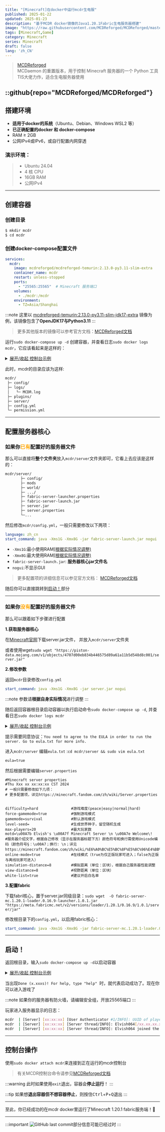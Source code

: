 ```yaml
---
title: "[Minecraft]在docker中运行mcdr生电服"
published: 2025-01-22
updated: 2025-01-23
description: "基于MCDR docker镜像的Java1.20.1Fabric生电服务器搭建"
image: "https://raw.githubusercontent.com/MCDReforged/MCDReforged/master/logo/images/logo_long.png"
tags: [Minecraft,Game]
category: Minecraft
series: Minecraft
draft: false
lang: 'zh_CN'
---
```


> [MCDReforged](https://mcdreforged.com/zh-CN)<br>
> MCDaemon 的重置版本，用于控制 Minecraft 服务器的一个 Python 工具<br>
> TIS大佬力作，适合生电服务器使用<br>

::github{repo="MCDReforged/MCDReforged"}
---
## 搭建环境
- **适用于docker的系统**（Ubuntu、Debian、Windows WSL2 等）
- **已正确配置的docker 和 docker-compose**
- RAM ≥ 2GB
- 公网IPv4或IPv6，或自行配置内网穿透

### 演示环境：
>- Ubuntu 24.04
>- 4 核 CPU
>- 16GB RAM
>- 公网IPv4

---
## 创建容器

### 创建目录
``` Bash
$ mkdir mcdr 
$ cd mcdr
```
### 创建docker-compose配置文件
``` yml
services:
  mcdr:
    image: mcdreforged/mcdreforged-temurin:2.13.0-py3.11-slim-extra
    container_name: mcdr
    restart: unless-stopped
    ports:
      - "25565:25565"  # Minecraft 服务端口
    volumes:
      - ./mcdr:/mcdr
    environment:
      - TZ=Asia/Shanghai
```

:::note
这里以 <u>mcdreforged-temurin:2.13.0-py3.11-slim-jdk17-extra</u> 镜像为例，该镜像包含了**OpenJDK17与Python3.11**
:::

>更多其他版本的镜像可以参考官方文档：[MCDReforged文档](https://docs.mcdreforged.com/zh-cn/latest/docker.html#extra-image)

运行`sudo docker-compose up -d` 创建容器，并查看日志`sudo docker logs mcdr`，它应该看起来是这样的：
<details markdown='1'><summary><u>展开/收起 控制台示例</u></summary>

``` Bash
$ sudo docker-compose up -d
[+] Running 2/2
 ✔ Network mcdr_default  Created                                                                        0.1s
 ✔ Container mcdr        Started    


$ sudo docker logs mcdr
MCDReforged 2.13.0 is starting up
MCDReforged is open source, u can find it here: https://github.com/MCDReforged/MCDReforged
[MCDR] [xx:xx:xx] [MainThread/INFO]: Language is set to en_us
[MCDR] [xx:xx:xx] [MainThread/INFO]: Encoding / Decoding method has set to utf8 / utf8
[MCDR] [xx:xx:xx] [MainThread/INFO]: Plugin directory list:
[MCDR] [xx:xx:xx] [MainThread/INFO]: - plugins
[MCDR] [xx:xx:xx] [MainThread/INFO]: Handler is set to vanilla_handler
[MCDR] [xx:xx:xx] [MainThread/INFO]: MCDReforged 2.13.0 is starting
[MCDR] [xx:xx:xx] [MainThread/INFO]: MCDReforged is running on Python 3.11.9 environment
[MCDR] [xx:xx:xx] [TaskExecutor/INFO]: Refreshing all plugins
[MCDR] [xx:xx:xx] [TaskExecutor/INFO]: No plugin has changed; Active plugin count: 2
[MCDR] [xx:xx:xx] [MainThread/INFO]: Starting the server with command 'echo Hello world from MCDReforged'
[MCDR] [xx:xx:xx] [MainThread/INFO]: Server is running at PID 11
[Server] Hello world from MCDReforged
[MCDR] [xx:xx:xx] [MainThread/INFO]: Server process stopped with code 0
[MCDR] [xx:xx:xx] [MainThread/INFO]: Server stopped
[MCDR] [xx:xx:xx] [MainThread/INFO]: Stopping MCDR
[MCDR] [xx:xx:xx] [MainThread/INFO]: bye
```

</details>


此时，mcdr的目录应该为这样:
``` Bash
mcdr/
 ├─ config/
 ├─ logs/
 │   └─ MCDR.log
 ├─ plugins/
 ├─ server/
 ├─ config.yml
 └─ permission.yml
```
---
## 配置服务器核心
### 如果你<font color=orange>已有</font>配置好的服务器文件
那么可以直接将**整个文件夹**放入`mcdr/server`文件夹即可，它看上去应该是这样的：
``` Bash
mcdr/server/
       ├─ config/
       ├─ mods
       ├─ world/
       ├─ .../
       ├─ fabric-server-launcher.properties
       ├─ fabric-server-launch.jar
       ├─ server.jar
       ├─ server.properties
       └─...
```
然后修改`mcdr/config.yml`，一般只需要修改以下两项：
``` yml
language: zh_cn
start_command: java -Xms1G -Xmx8G -jar fabric-server-launch.jar nogui
```
- `-Xms1G`:最小使用RAM<u>(根据实际情况调整)</u>
- `-Xmx8G`:最大使用RAM<u>(根据实际情况调整)</u>
- `fabric-server-launch.jar`: **服务器核心jar文件名**
- `nogui`:不显示GUI
  
> 更多配置项的详细信息可以参见官方文档：
> [MCDReforged文档](https://docs.mcdreforged.com/en/latest/configuration.html)

随后你可以直接跳转到[启动！](#启动)部分

---
### 如果你<font color=orange>没有</font>配置好的服务器文件

那么可以跟着如下步骤进行配置

**1.获取服务器核心**

在[Minecraft官网](https://www.minecraft.net/zh-hans/download/server)下载server.jar文件，	并放入`mcdr/server`文件夹

或者使用wget`sudo wget "https://piston-data.mojang.com/v1/objects/4707d00eb834b446575d89a61a11b5d548d8c001/server.jar" `

**2.修改参数**

返回`mcdr`目录修改`config.yml`
``` yml
start_command: java -Xms1G -Xmx8G -jar server.jar nogui
```
:::note
参数请**根据自身实际情况**进行调整
:::

随后返回容器根目录启动容器以执行启动命令`sudo docker-compose up -d`, 并查看日志`sudo docker logs mcdr `

<details markdown='1'><summary><u>展开/收起 控制台示例</u></summary>

``` Bash
$ sudo docker-compose up -d
[+] Running 2/2
 ✔ Network mcdr_default  Created                                                                        0.1s
 ✔ Container mcdr        Started                                                                        0.1s
$ sudo docker logs mcdr
MCDReforged 2.13.0 is starting up
MCDReforged is open source, u can find it here: https://github.com/MCDReforged/MCDReforged
[MCDR] [xx:xx:xx] [MainThread/INFO]: 语言已设置为 zh_cn
[MCDR] [xx:xx:xx] [MainThread/INFO]: 编码 / 解码方式已设置为 utf8 / utf8
[MCDR] [xx:xx:xx] [MainThread/INFO]: 插件文件夹列表:
[MCDR] [xx:xx:xx] [MainThread/INFO]: - plugins
[MCDR] [xx:xx:xx] [MainThread/INFO]: 解析处理器已设置为 vanilla_handler
[MCDR] [xx:xx:xx] [MainThread/INFO]: MCDReforged 2.13.0 正在启动
[MCDR] [xx:xx:xx] [MainThread/INFO]: MCDReforged 正于 Python 3.11.9 环境中运行
[MCDR] [xx:xx:xx] [TaskExecutor/INFO]: 刷新所有插件中
[MCDR] [xx:xx:xx] [TaskExecutor/INFO]: 没有插件变更; 已加载插件数: 2
[MCDR] [xx:xx:xx] [MainThread/INFO]: 正在启动服务端，启动参数为 'java -Xms1G -Xmx8G -jar server.jar nogui'
[MCDR] [xx:xx:xx] [MainThread/INFO]: 服务端正在以 PID 11 运行中
[Server] Starting net.minecraft.server.Main
[MCDR] [xx:xx:xx] [CheckUpdate/INFO]: 已检测到新版本: v2.13.2。v2.13.2 的新内容:
[MCDR] [xx:xx:xx] [CheckUpdate/INFO]:     ## Fixes
[MCDR] [xx:xx:xx] [CheckUpdate/INFO]:
[MCDR] [xx:xx:xx] [CheckUpdate/INFO]:     - Fixed catalogue meta fetch no retry if it fetches fails
[MCDR] [xx:xx:xx] [CheckUpdate/INFO]:     - Make sure current directory is in the `sys.path` again (#277, #331)
WARNING: your terminal doesn't support cursor position requests (CPR).
[Server] [xx:xx:xx] [ServerMain/INFO]: You need to agree to the EULA in order to run the server. Go to eula.txt for more info.
[MCDR] [xx:xx:xx] [MainThread/INFO]: 服务端进程返回代码: 0
[MCDR] [xx:xx:xx] [MainThread/INFO]: 服务端已关闭
[MCDR] [xx:xx:xx] [MainThread/INFO]: 正在关闭 MCDR
[MCDR] [xx:xx:xx] [MainThread/INFO]: 正在关闭高级控制台
>
[MCDR] [xx:xx:xx] [MainThread/INFO]: bye
```
</details>

提示需要同意协议：`You need to agree to the EULA in order to run the server. Go to eula.txt for more info. `

进入`mcdr/server` 编辑`eula.txt` :`cd mcdr/server && sudo vim eula.txt `
``` txt 
eula=true
```
然后根据需要编辑`server.properties`
``` properties
#Minecraft server properties
#Thu Xxx xx xx:xx:xx CST 2024
# 一般只需要修改如下几项：
# 更多配置项，详见https://minecraft.fandom.com/zh/wiki/Server.properties


difficulty=hard               #游戏难度(peace|easy|normal|hard)
force-gamemode=true           #强制游戏模式
gamemode=survival             #默认游戏模式
level-seed=                   #生成世界种子，留空随机生成
max-players=20                #最大玩家数
motd=\u00A7b Elvish's \u00A7f Minecraft Server \n \u00A7e Welcome\!          #服务器介绍文字，根据自己修改（显示在服务器标题下方）颜色符号和换行需使用Unicode编码（颜色符号§：\u00A7；换行: \n；详见https://minecraft.fandom.com/zh/wiki/%E6%A0%BC%E5%BC%8F%E5%8C%96%E4%BB%A3%E7%A0%81）
online-mode=true              #在线模式（true为仅正版玩家可进入；false为正版与离线玩家可进入）
simulation-distance=8         #模拟距离（单位：区块），根据自己服务器性能调整
view-distance=8               #视野距离（单位：区块）
white-list=true               #建议开启白名单
```
**3.配置fabric**

下载fabri核心，置于server.jar同级目录：`sudo wget  -O fabric-server-mc.1.20.1-loader.0.16.9-launcher.1.0.1.jar "https://meta.fabricmc.net/v2/versions/loader/1.20.1/0.16.9/1.0.1/server/jar" `

修改根目录下的`config.yml`，以启用fabric核心：
``` yml
start_command: java -Xms1G -Xmx8G -jar fabric-server-mc.1.20.1-loader.0.16.9-launcher.1.0.1.jar nogui
```
---
## 启动！
返回根目录，输入`sudo docker-compose up -d`以启动容器

<details markdown='1'><summary><u>展开/收起 控制台示例</u></summary>

``` Bash
$ sudo docker-compose up -d
[+] Running 1/0
 ✔ Container mcdr  Created                                                                              0.0s
$ sudo docker logs mcdr
mcdr  | MCDReforged 2.13.0 is starting up
mcdr  | MCDReforged is open source, u can find it here: https://github.com/MCDReforged/MCDReforged
mcdr  | [MCDR] [xx:xx:xx] [MainThread/INFO]: 语言已设置为 zh_cn
mcdr  | [MCDR] [xx:xx:xx] [MainThread/INFO]: 编码 / 解码方式已设置为 utf8 / utf8
mcdr  | [MCDR] [xx:xx:xx] [MainThread/INFO]: 插件文件夹列表:
mcdr  | [MCDR] [xx:xx:xx] [MainThread/INFO]: - plugins
mcdr  | [MCDR] [xx:xx:xx] [MainThread/INFO]: 解析处理器已设置为 vanilla_handler
mcdr  | [MCDR] [xx:xx:xx] [MainThread/INFO]: MCDReforged 2.13.0 正在启动
mcdr  | [MCDR] [xx:xx:xx] [MainThread/INFO]: MCDReforged 正于 Python 3.11.9 环境中运行
mcdr  | [MCDR] [xx:xx:xx] [TaskExecutor/INFO]: 刷新所有插件中
mcdr  | [MCDR] [xx:xx:xx] [TaskExecutor/INFO]: 没有插件变更; 已加载插件数: 2
mcdr  | [MCDR] [xx:xx:xx] [MainThread/INFO]: 正在启动服务端，启动参数为 'java -Xms1G -Xmx8G -jar fabric-server-mc.1.21.4-loader.0.16.9-launcher.1.0.1.jar nogui'
mcdr  | [MCDR] [xx:xx:xx] [MainThread/INFO]: 服务端正在以 PID 11 运行中
mcdr  | [Server] Downloading Minecraft server
        mcdr  | [MCDR] [xx:xx:xx] [CheckUpdate/INFO]: 已检测到新版本: v2.13.2。v2.13.2 的新内容:
mcdr  | [MCDR] [xx:xx:xx] [CheckUpdate/INFO]:     ## Fixes
mcdr  | [MCDR] [xx:xx:xx] [CheckUpdate/INFO]:
mcdr  | [MCDR] [xx:xx:xx] [CheckUpdate/INFO]:     - Fixed catalogue meta fetch no retry if it fetches fails
mcdr  | [MCDR] [xx:xx:xx] [CheckUpdate/INFO]:     - Make sure current directory is in the `sys.path` again (#277, #331)
mcdr  | WARNING: your terminal doesn't support cursor position requests (CPR).
         mcdr  | [Server] Installing Fabric Loader 0.16.9(1.21.4) on the server
mcdr  | [Server] Downloading required files
mcdr  | [Server] Downloading library org.ow2.asm:asm:9.7.1
mcdr  | [Server] Downloading library org.ow2.asm:asm-analysis:9.7.1
mcdr  | [Server] Downloading library org.ow2.asm:asm-commons:9.7.1
mcdr  | [Server] Downloading library org.ow2.asm:asm-tree:9.7.1
mcdr  | [Server] Downloading library org.ow2.asm:asm-util:9.7.1
mcdr  | [Server] Downloading library net.fabricmc:sponge-mixin:0.15.4+mixin.0.8.7
mcdr  | [Server] Downloading library net.fabricmc:intermediary:1.21.4
mcdr  | [Server] Downloading library net.fabricmc:fabric-loader:0.16.9
mcdr  | [Server] Generating server launch JAR
mcdr  | [Server] Starting net.fabricmc.loader.impl.game.minecraft.BundlerClassPathCapture
mcdr  | [Server] [xx:xx:xx] [main/INFO]: Loading Minecraft 1.21.4 with Fabric Loader 0.16.9
mcdr  | [Server] [xx:xx:xx] [main/INFO]: Fabric is preparing JARs on first launch, this may take a few seconds...
mcdr  | [Server] [xx:xx:xx] [main/INFO]: Loading 4 mods:
mcdr  | [Server]        - fabricloader 0.16.9
mcdr  | [Server]           \-- mixinextras 0.4.1
mcdr  | [Server]        - java 21
mcdr  | [Server]        - minecraft 1.21.4
mcdr  | [Server] [xx:xx:xx] [main/INFO]: SpongePowered MIXIN Subsystem Version=0.8.7 Source=file:/mcdr/server/libraries/net/fabricmc/sponge-mixin/0.15.4+mixin.0.8.7/sponge-mixin-0.15.4+mixin.0.8.7.jar Service=Knot/Fabric Env=SERVER
mcdr  | [Server] [xx:xx:xx] [main/INFO]: Environment: Environment[sessionHost=https://sessionserver.mojang.com, servicesHost=https://api.minecraftservices.com, name=PROD]
mcdr  | [Server] [xx:xx:xx] [main/INFO]: No existing world data, creating new world
mcdr  | [Server] [xx:xx:xx] [main/INFO]: Loaded 1370 recipes
mcdr  | [Server] [xx:xx:xx] [main/INFO]: Loaded 1481 advancements
mcdr  | [Server] [xx:xx:xx] [Server thread/INFO]: Starting minecraft server version 1.21.4
mcdr  | [Server] [xx:xx:xx] [Server thread/INFO]: Loading properties
mcdr  | [Server] [xx:xx:xx] [Server thread/INFO]: Default game type: SURVIVAL
mcdr  | [Server] [xx:xx:xx] [Server thread/INFO]: Generating keypair
mcdr  | [Server] [xx:xx:xx] [Server thread/INFO]: Starting Minecraft server on *:25565
mcdr  | [Server] [xx:xx:xx] [Server thread/INFO]: Using epoll channel type
mcdr  | [Server] [xx:xx:xx] [Server thread/INFO]: Preparing level "world"
mcdr  | [Server] [xx:xx:xx] [Server thread/INFO]: Preparing start region for dimension minecraft:overworld
mcdr  | [Server] [xx:xx:xx] [Worker-Main-3/INFO]: Preparing spawn area: 2%
mcdr  | [Server] [xx:xx:xx] [Worker-Main-2/INFO]: Preparing spawn area: 2%
mcdr  | [Server] [xx:xx:xx] [Worker-Main-1/INFO]: Preparing spawn area: 2%
mcdr  | [Server] [xx:xx:xx] [Worker-Main-3/INFO]: Preparing spawn area: 2%
mcdr  | [Server] [xx:xx:xx] [Worker-Main-3/INFO]: Preparing spawn area: 18%
mcdr  | [Server] [xx:xx:xx] [Worker-Main-2/INFO]: Preparing spawn area: 18%
mcdr  | [Server] [xx:xx:xx] [Worker-Main-2/INFO]: Preparing spawn area: 51%
mcdr  | [Server] [xx:xx:xx] [Worker-Main-1/INFO]: Preparing spawn area: 51%
mcdr  | [Server] [xx:xx:xx] [Worker-Main-1/INFO]: Preparing spawn area: 51%
mcdr  | [Server] [xx:xx:xx] [Server thread/INFO]: Time elapsed: xxxx ms
mcdr  | [Server] [xx:xx:xx] [Server thread/INFO]: Done (x.xxxs)! For help, type "help"
```
</details>

当出现`Done (x.xxxs)! For help, type "help" `时，就代表启动成功了。现在你可以进入游戏了

:::note
如果你的服务器有防火墙，请编辑安全组，开放25565端口
:::

玩家进入服务器显示的日志：
``` Bash
mcdr  | [Server] [xx:xx:xx] [User Authenticator #1/INFO]: UUID of player Elvish064 is xxxxxxxx-xxxx-xxxx-xxxxf-xxxxxxxxxx
mcdr  | [Server] [xx:xx:xx] [Server thread/INFO]: Elvish064[/xx.xx.xx.xx:xxxxxx] logged in with entity id 5 at (2.5, 125.0, 4.5)
mcdr  | [Server] [xx:xx:xx] [Server thread/INFO]: Elvish064 joined the game
```
---
## 控制台操作
使用`sudo docker attach mcdr`来连接到正在运行的mcdr控制台

> 有关MCDR控制台命令请参见[MCDReforged文档](https://docs.mcdreforged.com/zh-cn/latest/command/index.html) 

:::warning
此时如果使用`exit`退出，容器会**停止运行**！
:::

:::tip
如果想**退出容器但不想容器停止**，则按住<kbd>Ctrl</kbd>+<kbd>P</kbd>+<kbd>Q</kbd>退出
:::

---
至此，你已经成功的在mcdr docker里运行了Minecraft 1.20.1 fabric服务端！🎉

---
:::important
![GitHub last commit](https://img.shields.io/github/last-commit/Elvish064/fuwari?path=src%2Fcontent%2Fposts%2FRun-Server-In-MCDR-Docker&style=for-the-badge&label=%E4%B8%8A%E6%AC%A1%E7%BC%96%E8%BE%91%E6%97%B6%E9%97%B4&labelColor=181E24&color=181E24)部分信息可能已经过时
:::